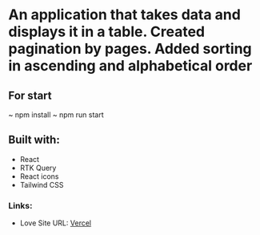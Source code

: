 # An application that takes data and displays it in a table. Created pagination by pages. Added sorting in ascending and alphabetical order

## For start

~ npm install
~ npm run start

## Built with:

- React
- RTK Query
- React icons
- Tailwind CSS

### Links:

- Love Site URL: [Vercel](sektorbiznes.vercel.app)
